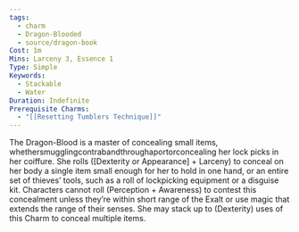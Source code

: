 ```yaml
---
tags:
  - charm
  - Dragon-Blooded
  - source/dragon-book
Cost: 1m
Mins: Larceny 3, Essence 1
Type: Simple
Keywords:
  - Stackable
  - Water
Duration: Indefinite
Prerequisite Charms:
  - "[[Resetting Tumblers Technique]]"
---
```

The Dragon-Blood is a master of concealing small items, whethersmugglingcontrabandthroughaportorconcealing her lock picks in her coiffure. She rolls ([Dexterity or Appearance] + Larceny) to conceal on her body a single item small enough for her to hold in one hand, or an entire set of thieves’ tools, such as a roll of lockpicking equipment or a disguise kit. Characters cannot roll (Perception + Awareness) to contest this concealment unless they’re within short range of the Exalt or use magic that extends the range of their senses. She may stack up to (Dexterity) uses of this Charm to conceal multiple items.